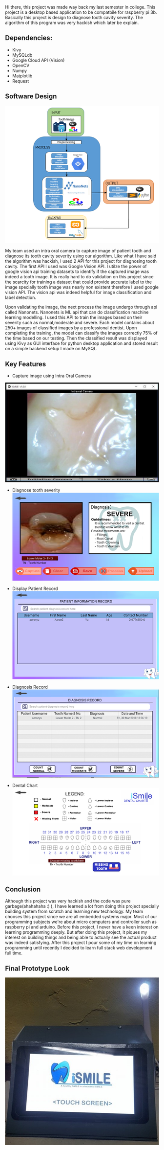 Hi there, this project was made way back my last semester in college. This project is a desktop based application to be compatbile for raspberry pi 3b. Basically this project is design to diagnose tooth cavity severity. The algorithm of this program was very hackish which later be explain.

## Dependencies:
- Kivy
- MySQLdb
- Google Cloud API (Vision)
- OpenCV
- Numpy
- Matplotlib
- Request

## Software Design

![alt text][logo5]

[logo5]: https://github.com/AbadJoshuaD/iSmile/blob/master/readmeimages/softwaredesign.png "Software Design Image"



My team used an intra oral camera to capture image of patient tooth and diagnose its tooth cavity severity using our algorithm. Like what I have said the algorithm was hackish, I used 2 API for this project for diagnosing tooth cavity. The first API I used was Google Vision API. I utilze the power of google vision api training datasets to identify if the captured image was indeed a tooth image. It is really hard to do validation on this project since the scarcity for training a dataset that could provide accurate label to the image specially tooth image was nearly non existent therefore I used google vision API. The vision api was indeed helpful for image classification and label detection. 

Upon validating the image, the next process the image undergo through api called Nanonets. Nanonets is ML api that can do classification machine learning modelling. I used this API to train the images based on their severity such as normal,moderate and severe. Each model contains about 250+ images of classified images by a professional dentist. Upon completing the training, the model can classify the images correctly 75% of the time based on our testing.  Then the classified result was displayed using Kivy as GUI interface for python desktop application and stored result on a simple backend setup I made on MySQL.

## Key Features
- Capture image using Intra Oral Camera

![alt text][logo]

[logo]: https://github.com/AbadJoshuaD/iSmile/blob/master/readmeimages/capture.jpg "Capture Image"


- Diagnose tooth severity
![alt text][logo1]

[logo1]: https://github.com/AbadJoshuaD/iSmile/blob/master/readmeimages/diagnose.png "Diagnose Image"

- Display Patient Record
![alt text][logo2]

[logo2]: https://github.com/AbadJoshuaD/iSmile/blob/master/readmeimages/patientrecord.png "Patient Record Image"

- Diagnosis Record
![alt text][logo3]

[logo3]: https://github.com/AbadJoshuaD/iSmile/blob/master/readmeimages/diagnosisrecord.png "Diagnosis Record Image"

- Dental Chart
![alt text][logo4]

[logo4]: https://github.com/AbadJoshuaD/iSmile/blob/master/readmeimages/dentalchart.png "Dental Chart Image"



## Conclusion
Although this project was very hackish and the code was pure garbage(ahahahaha :) ), I have learned a lot from doing this project specially building system from scratch and learning new technology. My team chooses this project since we are all embedded systems major. Most of our programming subjects we're about micro computers and controller such as raspberry pi and arduino. Before this project, I never have a keen interest on learning programming deeply. But after doing this project, it piques my interest on building things and being able to actually see the actual product was indeed satisfying. After this project I pour some of my time on learning programming until recently I decided to learn full stack web development full time.

## Final Prototype Look

![alt text][logo6]

[logo6]: https://github.com/AbadJoshuaD/iSmile/blob/master/readmeimages/finaldesign.jpg "Final Design Image"
